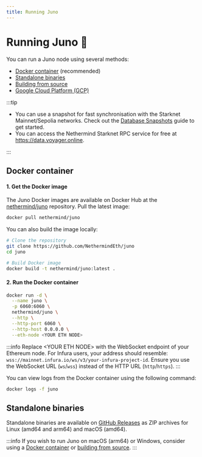 ```yaml
---
title: Running Juno
---
```


# Running Juno :rocket:

You can run a Juno node using several methods:

- [Docker container](#docker-container) (recommended)
- [Standalone binaries](#standalone-binaries)
- [Building from source](#building-from-source)
- [Google Cloud Platform (GCP)](running-on-gcp)

:::tip

- You can use a snapshot for fast synchronisation with the Starknet Mainnet/Sepolia networks. Check out the [Database Snapshots](snapshots) guide to get started.
- You can access the Nethermind Starknet RPC service for free at https://data.voyager.online.

:::

## Docker container

#### 1. Get the Docker image

The Juno Docker images are available on Docker Hub at the [nethermind/juno](https://hub.docker.com/r/nethermind/juno) repository. Pull the latest image:

```bash
docker pull nethermind/juno
```

You can also build the image locally:

```bash
# Clone the repository
git clone https://github.com/NethermindEth/juno
cd juno

# Build Docker image
docker build -t nethermind/juno:latest .
```

#### 2. Run the Docker container

```bash
docker run -d \
  --name juno \
  -p 6060:6060 \
  nethermind/juno \
  --http \
  --http-port 6060 \
  --http-host 0.0.0.0 \
  --eth-node <YOUR ETH NODE>
```

:::info
Replace \<YOUR ETH NODE\> with the WebSocket endpoint of your Ethereum node. For Infura users, your address should resemble: `wss://mainnet.infura.io/ws/v3/your-infura-project-id`. Ensure you use the WebSocket URL (`ws`/`wss`) instead of the HTTP URL (`http`/`https`).
:::

You can view logs from the Docker container using the following command:

```bash
docker logs -f juno
```

## Standalone binaries

Standalone binaries are available on [GitHub Releases](https://github.com/NethermindEth/juno/tags) as ZIP archives for Linux (amd64 and arm64) and macOS (amd64).

:::info
If you wish to run Juno on macOS (arm64) or Windows, consider using a [Docker container](#docker-container) or [building from source](#building-from-source).
:::
